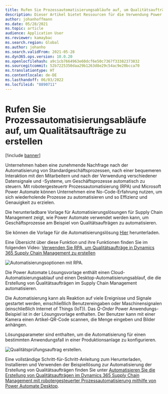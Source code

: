 ```yaml
---
title: Rufen Sie Prozessautomatisierungsabläufe auf, um Qualitätsaufträge zu erstellen
description: Dieser Artikel bietet Ressourcen für die Verwendung Power Automate Geschäftsprozesse am Beispiel von Qualitätsaufträgen zu automatisieren.
author: johanhoffmann
ms.date: 05/28/2021
ms.topic: article
audience: Application User
ms.reviewer: kamaybac
ms.search.region: Global
ms.author: johanho
ms.search.validFrom: 2021-05-28
ms.dyn365.ops.version: 10.0.20
ms.openlocfilehash: a9c1cb7664963e60dcf6e50c7367f33382373832
ms.sourcegitcommit: 52b7225350daa29b1263d8e29c54ac9e20bcca70
ms.translationtype: HT
ms.contentlocale: de-DE
ms.lasthandoff: 06/03/2022
ms.locfileid: "8890711"
---
```

# <a name="invoke-process-automation-flows-to-create-quality-orders"></a>Rufen Sie Prozessautomatisierungsabläufe auf, um Qualitätsaufträge zu erstellen

[!include [banner](../includes/banner.md)]

Unternehmen haben eine zunehmende Nachfrage nach der Automatisierung von Standardgeschäftsprozessen, nach einer bequemeren Interaktion mit den Mitarbeitern und nach der Verwendung verschiedener Datensignale und -Systeme, um Geschäftsprozesse automatisch zu steuern. Mit robotergesteuertr Prozessautomatisierung (RPA) und Microsoft Power Automate können Unternehmen eine No-Code-Erfahrung nutzen, um sich wiederholende Prozesse zu automatisieren und so Effizienz und Genauigkeit zu erzielen.

Die herunterladbare Vorlage für Automatisierungslösungen für Supply Chain Management zeigt, wie Power Automate verwendet werden kann, um Geschäftsprozesse am Beispiel von Qualitätsaufträgen zu automatisieren.

Sie können die Vorlage für die Automatisierungslösung [Hier](https://aka.ms/D365SCMQualityOrderRPASolution) herunterladen.

Eine Übersicht über diese Funktion und ihre Funktionen finden Sie im folgenden Video: [Verwenden Sie RPA, um Qualitätsaufträge in Dynamics 365 Supply Chain Management zu erstellen](https://www.youtube.com/watch?v=LFbzJ6-H89w)

![Automatisierungsoptionen mit RPA.](media/rpa-automation-options.png "Automatisierungsoptionen mit RPA")

Die Power Automate Lösungsvorlage enthält einen Cloud-Automatisierungsablauf und einen Desktop-Automatisierungsablauf, die die Erstellung von Qualitätsaufträgen im Supply Chain Management automatisieren.

Die Automatisierung kann als Reaktion auf viele Ereignisse und Signale gestartet werden, einschließlich Benutzereingaben oder Maschinensignalen (einschließlich Internet of Things (IoT)). Das *Q-Order* Power Anwendungs-Beispiel ist in der Lösungsvorlage enthalten. Der Benutzer kann mit einer Kamera einen Artikel-QR-Code scannen, die Menge eingeben und Bilder anhängen.

Lösungsparameter sind enthalten, um die Automatisierung für einen bestimmten Anwendungsfall in einer Produktionsanlage zu konfigurieren.

![Qualitätsprüfungsauftrag erstellen.](media/rpa-create-quality-roder.png "Qualitätsprüfungsauftrag erstellen")

Eine vollständige Schritt-für-Schritt-Anleitung zum Herunterladen, Installieren und Verwenden der Beispiellösung zur Automatisierung der Erstellung von Qualitätsaufträgen finden Sie unter [Automatisieren Sie die Erstellung von Qualitätsaufträgen im Dynamics 365 Supply Chain Management mit robotergesteuerter Prozessautomatisierung mithilfe von Power Automate Desktop](/power-automate/desktop-flows/dynamics365-scm-rpa).

